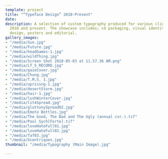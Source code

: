 ```yaml
---
template: project
title: "“Typeface Design” 2010-Present"
date: 
description: A selection of custom typography produced for various clients between
  2010 and present. The showcase includes; cd packaging, visual identity, book cover
  design, posters and editorial.
gallery_images:
- "/media/Sun.jpg"
- "/media/Future.jpg"
- "/media/headGames-1.jpg"
- "/media/wildThing.jpg"
- "/media/Screen Shot 2018-05-03 at 11.57.36 AM.png"
- "/media/LT_5_RECORD.jpg"
- "/media/gazeCover.jpg"
- "/media/Chung.jpg"
- "/media/T.M.S. 1.jpg"
- "/media/uprising-1.jpg"
- "/media/desertStorm.jpg"
- "/media/hair-1.jpg"
- "/media/lushWinterCover.jpg"
- "/media/lit4Spread.jpg"
- "/media/gluttonySpread02.jpg"
- "/media/Emoto Bottles.jpg"
- "/media/The Good, The Bad and The Ugly (annual cvr.).tif"
- "/media/Paul Sych[Forte].tif"
- "/media/loveHateFull01.jpg"
- "/media/loveHateFull02.jpg"
- "/media/faf03.jpg"
- "/media/Xcentriques.jpg"
thumbnail: "/media/Typography (Main Image).jpg"

---
```

